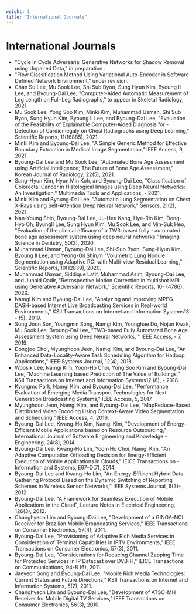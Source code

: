 ```yaml
---
weight: 1
title: "International Journals"
---
```


# International Journals

- "Cycle in Cycle Adversarial Generative Networks for Shadow Removal using Unpaired Data," in preparation .
- "Flow Classification Method Using Variational Auto-Encoder in Software Defined Network Environment," under revision.
- Chan Su Lee, Mu Sook Lee, Shi Sub Byon, Sung Hyun Kim, Byoung Il Lee, and Byoung-Dai Lee, "Computer-Aided Automatic Measurement of Leg Length on Full-Leg Radiographs," to appear in Skeletal Radiology, 2021.
-   Mu Sook Lee, Yong Soo Kim, Minki Kim, Muhammad Usman, Shi Sub Byon, Sung Hyun Kim, Byoung Il Lee, and Byoung-Dai Lee, "Evaluation of the Feasibility of Explainable Computer-Aided Diagnosis for - Detection of Cardiomegaly on Chest Radiographs using Deep Learning," Scientific Reports, 11(16885), 2021.
-   Minki Kim and Byoung-Dai Lee, "A Simple Generic Method for Effective Boundary Extraction in Medical Image Segmentation," IEEE Access, 9, 2021.
-   Byoung-Dai Lee and Mu Sook Lee, "Automated Bone Age Assessment using Artificial Intelligence; The Future of Bone Age Assessment," Korean Journal of Radiology, 22(5), 2021.
-   Sang-Hyun Kim, Hyun Min Koh, and Byoung-Dai Lee, "Classification of Colorectal Cancer in Histological Images using Deep Neural Networks: An Investigation," Multimedia Tools and Applications, -   2021.
-   Minki Kim and Byoung-Dai Lee, "Automatic Lung Segmentation on Chest X-Rays using Self-Attention Deep Neural Network," Sensors, 21(2), 2021.
-   Nan-Young Shin, Byoung-Dai Lee, Ju-Hee Kang, Hye-Rin Kim, Dong-Hyo Oh, ByungIl Lee, Sung Hyun Kim, Mu Sook Lee, and Min-Suk Heo, "Evaluation of the clinical efficacy of a TW3-based fully -   automated bone age assessment system using deep neural networks," Imaging Science in Dentstry, 50(3), 2020.
-   Muhammad Usman, Byoung-Dai Lee, Shi-Sub Byon, Sung-Hyun Kim, Byoung Il Lee, and Yeong-Gil Shin,m "Volumetric Lung Nodule Segmentation using Adaptive ROI with Multi-view Residual Learning," - Scientific Reports, 10(12839), 2020.
-   Muhammad Usman, Siddique Latif, Muhammad Asim, Byoung-Dai Lee, and Junaid Qadir, "Retrospective Motion Correction in multishot MRI using Generative Adversarial Network," Scientific Reports, 10-  (4786), 2020.
-   Namgi Kim and Byoung-Dai Lee, "Analyzing and Improving MPEG-DASH-based Internet Live Broadcasting Services in Real-world Environments," KSII Transactions on Internet and Information Systems13 -  (5), 2019.
-   Sung Joon Son, Youngmin Song, Namgi Kim, Younghae Do, Nojun Kwak, Mu Sook Lee, Byoung-Dai Lee, "TW3-based Fully Automated Bone Age Assessment System using Deep Neural Networks, " IEEE Access, -  7, 2019.
-   Dongjoo Choi, Myunghoon Jeon, Namgi Kim, and Byoung-Dai Lee, "An Enhanced Data-Locality-Aware Task Scheduling Algorithm for Hadoop Applications," IEEE Systems Journal, 12(4), 2018.
-   Woosik Lee, Namgi Kim, Yoon-Ho Choi, Yong Soo Kim and Byoung-Dai Lee, "Machine Learning based Prediction of The Value of Buildings," KSII Transactions on Internet and Information Systems12 (8), -    2018.
-   Kyungmo Park, Namgi Kim, and Byoung-Dai Lee, "Performance Evaluation of Emerging Media Transport Technologies for Next Generation Broadcasting Systems," IEEE Access, 5, 2017.
-   Myunghoon Jeon, Namgi Kim, and Byoung-Dai Lee, "MapReduce-Based Distributed Video Encoding Using Context-Aware Video Segmentation and Scheduling," IEEE Access, 4, 2016.
-   Byoung-Dai Lee, Kwang-Ho Kim, Namgi Kim, "Development of Energy-Efficient Mobile Applications based on Resource Outsourcing," International Journal of Software Engineering and Knowledge -    Engineering, 24(8), 2014.
-   Byoung-Dai Lee, Kwang-Ho Lim, Yoon-Ho Choi, Namgi Kim, "An Adaptive Computation Offloading Decision for Energy-Efficient Execution of Mobile Applications in Clouds," IEICE Transactions on -  Information and Systems, E97-D(7), 2014.
-   Byoung-Dai Lee and Kwang-Ho Lim, "An Energy-Efficient Hybrid Data Gathering Protocol Based on the Dynamic Switching of Reporting Schemes in Wireless Sensor Networks," IEEE Systems Journal, 6(3)- , 2012.
-   Byoung-Dai Lee, "A Framework for Seamless Execution of Mobile Applications in the Cloud", Lecture Notes in Electrical Engineering, 126(3), 2012.
-   Changhyeon Lim and Byoung-Dai Lee, "Development of a GINGA-NCL Receiver for Brazilian Mobile Broadcasting Services," IEEE Transactions on Consumer Electronics, 57(4), 2011.
-   Byoung-Dai Lee, "Provisioning of Adaptive Rich Media Services in Consideration of Terminal Capabilities in IPTV Environments," IEEE Transactions on Consumer Electronics, 57(3), 2011.
-   Byoung-Dai Lee, "Considerations for Reducing Channel Zapping Time for Protected Services in IP Datacast over DVB-H," IEICE Transactions on Communications, 94-B (6), 2011.
-   Jaeyeon Song and Byoung-Dai Lee, "Mobile Rich Media Technologies: Current Status and Future Directions," KSII Transactions on Internet and Information Systems, 5(2), 2011.
-   Changhyeon Lim and Byoung-Dai Lee, "Development of ATSC-MH Receiver for Mobile Digital TV Services," IEEE Transactions on Consumer Electronics, 56(3), 2010.